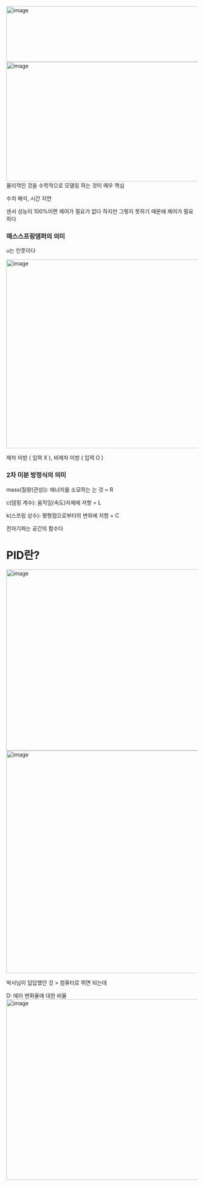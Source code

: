 <img width="633" height="146" alt="image" src="https://github.com/user-attachments/assets/95925d58-fb82-47df-8d39-5ae7b505981b" />

<img width="1055" height="314" alt="image" src="https://github.com/user-attachments/assets/da76a035-27d4-4fbc-9752-10a8b94a0d13" />
물리적인 것을 수학적으로 모델링 하는 것이 매우 핵심

수치 해석, 시간 지연

센서 성능이 100%이면 제어가 필요가 없다 하지만 그렇지 못하기 때문에 제어가 필요하다

### 매스스프링댐퍼의 의미

u는 인풋이다

<img width="916" height="496" alt="image" src="https://github.com/user-attachments/assets/07de2c05-7e06-4eff-a3d1-ba08c7d8ee07" />

제차 미방 ( 입력 X ), 비제차 미방 ( 입력 O )

### 2차 미분 방정식의 의미
mass(질량(관성)): 에너지를 소모하는 는 것 = R

c(댐핑 계수): 움직임(속도)자체에 저항 = L

k(스프링 상수): 평형점으로부터의 변위에 저항 = C

전자기파는 공간의 함수다

# PID란?

<img width="909" height="476" alt="image" src="https://github.com/user-attachments/assets/d2794e5f-0702-42b5-9492-b623e56fa03a" />

<img width="915" height="585" alt="image" src="https://github.com/user-attachments/assets/0a826e5c-5c76-440c-9313-f471ffebc87a" />

박사님이 답답했던 것 > 컴퓨터로 뛰면 되는데 

D: 에러 변화율에 대한 비율
<img width="924" height="475" alt="image" src="https://github.com/user-attachments/assets/e98c8702-b52e-4805-b63b-f0c821a7ca82" />

